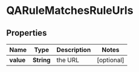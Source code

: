 

# QARuleMatchesRuleUrls

## Properties

Name | Type | Description | Notes
------------ | ------------- | ------------- | -------------
**value** | **String** | the URL |  [optional]



